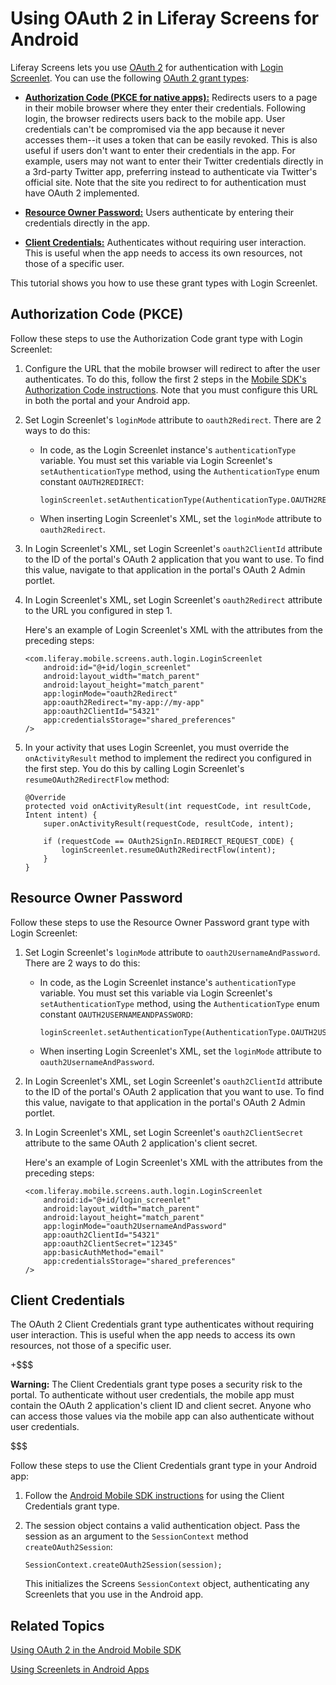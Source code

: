 # Using OAuth 2 in Liferay Screens for Android [](id=using-oauth-2-in-liferay-screens-for-android)

Liferay Screens lets you use 
[OAuth 2](https://oauth.net/2/) 
for authentication with 
[Login Screenlet](/develop/reference/-/knowledge_base/7-1/loginscreenlet-for-android). 
You can use the following 
[OAuth 2 grant types](https://oauth.net/2/grant-types/): 

-   [**Authorization Code (PKCE for native apps):**](https://oauth.net/2/grant-types/authorization-code/) 
    Redirects users to a page in their mobile browser where they enter their 
    credentials. Following login, the browser redirects users back to the mobile 
    app. User credentials can't be compromised via the app because it never 
    accesses them--it uses a token that can be easily revoked. This is also 
    useful if users don't want to enter their credentials in the app. For 
    example, users may not want to enter their Twitter credentials directly in a 
    3rd-party Twitter app, preferring instead to authenticate via Twitter's 
    official site. Note that the site you redirect to for authentication must 
    have OAuth 2 implemented. 

-   [**Resource Owner Password:**](https://oauth.net/2/grant-types/password/) 
    Users authenticate by entering their credentials directly in the app. 

-   [**Client Credentials:**](https://oauth.net/2/grant-types/client-credentials/)
    Authenticates without requiring user interaction. This is useful when the 
    app needs to access its own resources, not those of a specific user. 

This tutorial shows you how to use these grant types with Login Screenlet. 

## Authorization Code (PKCE) [](id=authorization-code-pkce)

Follow these steps to use the Authorization Code grant type with Login 
Screenlet: 

1.  Configure the URL that the mobile browser will redirect to after the user 
    authenticates. To do this, follow the first 2 steps in the 
    [Mobile SDK's Authorization Code instructions](/develop/tutorials/-/knowledge_base/7-1/using-oauth-2-in-the-android-mobile-sdk#authorization-code-pkce). 
    Note that you must configure this URL in both the portal and your Android 
    app. 

2.  Set Login Screenlet's `loginMode` attribute to `oauth2Redirect`. There are 2 
    ways to do this: 

    -   In code, as the Login Screenlet instance's `authenticationType` 
        variable. You must set this variable via Login Screenlet's 
        `setAuthenticationType` method, using the `AuthenticationType` enum 
        constant `OAUTH2REDIRECT`:

			loginScreenlet.setAuthenticationType(AuthenticationType.OAUTH2REDIRECT); 

    -   When inserting Login Screenlet's XML, set the `loginMode` attribute to 
        `oauth2Redirect`. 

3.  In Login Screenlet's XML, set Login Screenlet's `oauth2ClientId` attribute 
    to the ID of the portal's OAuth 2 application that you want to use. To find 
    this value, navigate to that application in the portal's OAuth 2 Admin 
    portlet. 

4.  In Login Screenlet's XML, set Login Screenlet's `oauth2Redirect` attribute 
    to the URL you configured in step 1. 

    Here's an example of Login Screenlet's XML with the attributes from the 
    preceding steps:

        <com.liferay.mobile.screens.auth.login.LoginScreenlet
            android:id="@+id/login_screenlet"
            android:layout_width="match_parent"
            android:layout_height="match_parent"
            app:loginMode="oauth2Redirect"
            app:oauth2Redirect="my-app://my-app"
            app:oauth2ClientId="54321"
            app:credentialsStorage="shared_preferences"
        />

5.  In your activity that uses Login Screenlet, you must override the 
    `onActivityResult` method to implement the redirect you configured in the 
    first step. You do this by calling Login Screenlet's 
    `resumeOAuth2RedirectFlow` method: 

        @Override
        protected void onActivityResult(int requestCode, int resultCode, Intent intent) {
            super.onActivityResult(requestCode, resultCode, intent);

            if (requestCode == OAuth2SignIn.REDIRECT_REQUEST_CODE) {
                loginScreenlet.resumeOAuth2RedirectFlow(intent);
            }
        }

## Resource Owner Password [](id=resource-owner-password)

Follow these steps to use the Resource Owner Password grant type with Login 
Screenlet: 

1.  Set Login Screenlet's `loginMode` attribute to `oauth2UsernameAndPassword`. 
    There are 2 ways to do this: 

    -   In code, as the Login Screenlet instance's `authenticationType` 
        variable. You must set this variable via Login Screenlet's 
        `setAuthenticationType` method, using the `AuthenticationType` enum 
        constant `OAUTH2USERNAMEANDPASSWORD`:

            loginScreenlet.setAuthenticationType(AuthenticationType.OAUTH2USERNAMEANDPASSWORD);

    -   When inserting Login Screenlet's XML, set the `loginMode` attribute to 
        `oauth2UsernameAndPassword`.

2.  In Login Screenlet's XML, set Login Screenlet's `oauth2ClientId` attribute 
    to the ID of the portal's OAuth 2 application that you want to use. To find 
    this value, navigate to that application in the portal's OAuth 2 Admin 
    portlet. 

3.  In Login Screenlet's XML, set Login Screenlet's `oauth2ClientSecret` 
    attribute to the same OAuth 2 application's client secret. 

    Here's an example of Login Screenlet's XML with the attributes from the 
    preceding steps: 

        <com.liferay.mobile.screens.auth.login.LoginScreenlet
            android:id="@+id/login_screenlet"
            android:layout_width="match_parent"
            android:layout_height="match_parent"
            app:loginMode="oauth2UsernameAndPassword"
            app:oauth2ClientId="54321"
            app:oauth2ClientSecret="12345"
            app:basicAuthMethod="email"
            app:credentialsStorage="shared_preferences"
        />

## Client Credentials [](id=client-credentials)

The OAuth 2 Client Credentials grant type authenticates without requiring user 
interaction. This is useful when the app needs to access its own resources, not 
those of a specific user. 

+$$$

**Warning:** The Client Credentials grant type poses a security risk to the 
portal. To authenticate without user credentials, the mobile app must contain 
the OAuth 2 application's client ID and client secret. Anyone who can access 
those values via the mobile app can also authenticate without user credentials. 

$$$

Follow these steps to use the Client Credentials grant type in your Android app: 

1.  Follow the 
    [Android Mobile SDK instructions](/develop/tutorials/-/knowledge_base/7-1/using-oauth-2-in-the-android-mobile-sdk#client-credentials) 
    for using the Client Credentials grant type. 

2.  The session object contains a valid authentication object. Pass the session 
    as an argument to the `SessionContext` method `createOAuth2Session`: 

        SessionContext.createOAuth2Session(session);

    This initializes the Screens `SessionContext` object, authenticating any 
    Screenlets that you use in the Android app. 

## Related Topics [](id=related-topics)

[Using OAuth 2 in the Android Mobile SDK](/develop/tutorials/-/knowledge_base/7-1/using-oauth-2-in-the-android-mobile-sdk)

[Using Screenlets in Android Apps](/develop/tutorials/-/knowledge_base/7-1/using-screenlets-in-android-apps)
